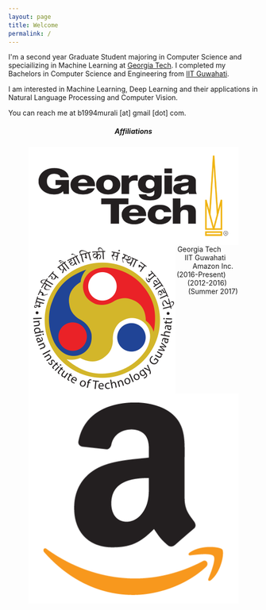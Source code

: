 ```yaml
---
layout: page
title: Welcome
permalink: /
---
```


I'm a second year Graduate Student majoring in Computer Science and speciailizing in Machine Learning at [Georgia Tech](https://www.gatech.edu). I completed my Bachelors in Computer Science and Engineering from [IIT Guwahati](https://www.iitg.ac.in).

I am interested in Machine Learning, Deep Learning and their applications in Natural Language Processing and Computer Vision.

You can reach me at b1994murali [at] gmail [dot] com.

<h5 align="center">Affiliations</h5>
<figure align="center" class="affils">
<a href="http://www.gatech.edu/"><img style="float: left;" src="/docs/pictures/gatech.png" style="width: 75px; height: 50px; margin:0px 18px"/></a>
<a href="http://www.iitg.ac.in/"><img style="float: left;" src="/docs/pictures/iitg.png" style="width: 50px; height: 50px; margin:0px 18px"/></a>
<a href="https://www.amazon.com/"><img style="float: left;" src="/docs/pictures/amazon.png" style="width: 50px; height: 50px; margin:0px 18px"/></a>
<h7><figcaption>Georgia Tech &nbsp; &nbsp; &nbsp; &nbsp; &nbsp; &nbsp; IIT Guwahati &nbsp; &nbsp; &nbsp; &nbsp; &nbsp; &nbsp; Amazon Inc.</figcaption></h7>
<h7><figcaption>(2016-Present) &nbsp; &nbsp; &nbsp; &nbsp; &nbsp; &nbsp; (2012-2016) &nbsp; &nbsp; &nbsp; &nbsp; &nbsp; &nbsp; (Summer 2017)</figcaption></h7>
</figure>
